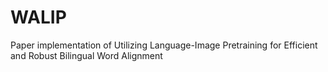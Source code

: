 # WALIP
Paper implementation of Utilizing Language-Image Pretraining for Efficient and Robust Bilingual Word Alignment 

